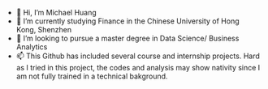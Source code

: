 - 👋 Hi, I’m Michael Huang
- 🌱 I’m currently studying Finance in the Chinese University of Hong Kong, Shenzhen
- 💞️ I’m looking to pursue a master degree in Data Science/ Business Analytics   
- 📫 This Github has included several course and internship projects. Hard as I tried in this project, 
the codes and analysis may show nativity since I am not fully trained in a technical bakground.

<!---
supengH/supengH is a ✨ special ✨ repository because its `README.md` (this file) appears on your GitHub profile.
You can click the Preview link to take a look at your changes.
--->
